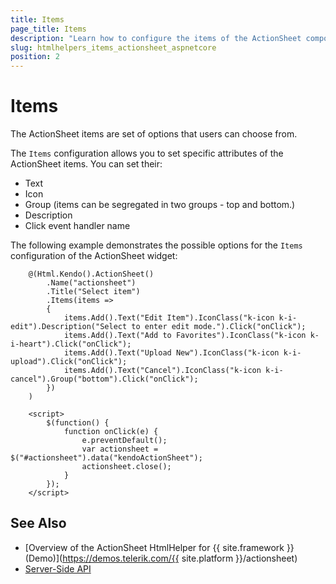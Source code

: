 ```yaml
---
title: Items
page_title: Items
description: "Learn how to configure the items of the ActionSheet component."
slug: htmlhelpers_items_actionsheet_aspnetcore
position: 2
---
```


# Items

The ActionSheet items are set of options that users can choose from.

The `Items` configuration allows you to set specific attributes of the ActionSheet items. You can set their:

- Text
- Icon
- Group (items can be segregated in two groups - top and bottom.)
- Description 
- Click event handler name

The following example demonstrates the possible options for the `Items` configuration of the ActionSheet widget:

```HtmlHelper
    @(Html.Kendo().ActionSheet()
        .Name("actionsheet")
        .Title("Select item")
        .Items(items =>
        {
            items.Add().Text("Edit Item").IconClass("k-icon k-i-edit").Description("Select to enter edit mode.").Click("onClick");
            items.Add().Text("Add to Favorites").IconClass("k-icon k-i-heart").Click("onClick");
            items.Add().Text("Upload New").IconClass("k-icon k-i-upload").Click("onClick");
            items.Add().Text("Cancel").IconClass("k-icon k-i-cancel").Group("bottom").Click("onClick");
        })
    )

    <script>
        $(function() {
            function onClick(e) {
                e.preventDefault();
                var actionsheet = $("#actionsheet").data("kendoActionSheet");
                actionsheet.close();
            }
        });
    </script>
```

## See Also

* [Overview of the ActionSheet HtmlHelper for {{ site.framework }} (Demo)](https://demos.telerik.com/{{ site.platform }}/actionsheet)
* [Server-Side API](/api/actionsheet)
